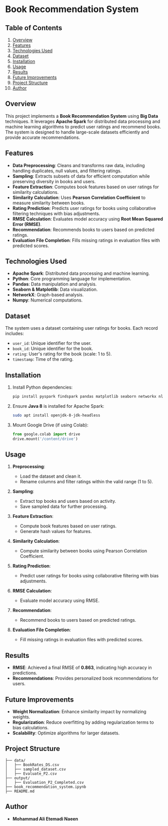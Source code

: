 # Book Recommendation System

## Table of Contents
1. [Overview](#overview)
2. [Features](#features)
3. [Technologies Used](#technologies-used)
4. [Dataset](#dataset)
5. [Installation](#installation)
6. [Usage](#usage)
7. [Results](#results)
8. [Future Improvements](#future-improvements)
9. [Project Structure](#project-structure)
10. [Author](#author)

## Overview
This project implements a **Book Recommendation System** using **Big Data** techniques. It leverages **Apache Spark** for distributed data processing and machine learning algorithms to predict user ratings and recommend books. The system is designed to handle large-scale datasets efficiently and provide accurate recommendations.

## Features
- **Data Preprocessing**: Cleans and transforms raw data, including handling duplicates, null values, and filtering ratings.
- **Sampling**: Extracts subsets of data for efficient computation while preserving diversity in books and users.
- **Feature Extraction**: Computes book features based on user ratings for similarity calculations.
- **Similarity Calculation**: Uses **Pearson Correlation Coefficient** to measure similarity between books.
- **Rating Prediction**: Predicts user ratings for books using collaborative filtering techniques with bias adjustments.
- **RMSE Calculation**: Evaluates model accuracy using **Root Mean Squared Error (RMSE)**.
- **Recommendation**: Recommends books to users based on predicted ratings.
- **Evaluation File Completion**: Fills missing ratings in evaluation files with predicted scores.

## Technologies Used
- **Apache Spark**: Distributed data processing and machine learning.
- **Python**: Core programming language for implementation.
- **Pandas**: Data manipulation and analysis.
- **Seaborn & Matplotlib**: Data visualization.
- **NetworkX**: Graph-based analysis.
- **Numpy**: Numerical computations.

## Dataset
The system uses a dataset containing user ratings for books. Each record includes:
- `user_id`: Unique identifier for the user.
- `book_id`: Unique identifier for the book.
- `rating`: User's rating for the book (scale: 1 to 5).
- `timestamp`: Time of the rating.

## Installation
1. Install Python dependencies:
   ```bash
   pip install pyspark findspark pandas matplotlib seaborn networkx nltk wordcloud
   ```
2. Ensure **Java 8** is installed for Apache Spark:
   ```bash
   sudo apt install openjdk-8-jdk-headless
   ```
3. Mount Google Drive (if using Colab):
   ```python
   from google.colab import drive
   drive.mount('/content/drive')
   ```

## Usage
1. **Preprocessing**:
   - Load the dataset and clean it.
   - Rename columns and filter ratings within the valid range (1 to 5).

2. **Sampling**:
   - Extract top books and users based on activity.
   - Save sampled data for further processing.

3. **Feature Extraction**:
   - Compute book features based on user ratings.
   - Generate hash values for features.

4. **Similarity Calculation**:
   - Compute similarity between books using Pearson Correlation Coefficient.

5. **Rating Prediction**:
   - Predict user ratings for books using collaborative filtering with bias adjustments.

6. **RMSE Calculation**:
   - Evaluate model accuracy using RMSE.

7. **Recommendation**:
   - Recommend books to users based on predicted ratings.

8. **Evaluation File Completion**:
   - Fill missing ratings in evaluation files with predicted scores.

## Results
- **RMSE**: Achieved a final RMSE of **0.863**, indicating high accuracy in predictions.
- **Recommendations**: Provides personalized book recommendations for users.

## Future Improvements
- **Weight Normalization**: Enhance similarity impact by normalizing weights.
- **Regularization**: Reduce overfitting by adding regularization terms to bias calculations.
- **Scalability**: Optimize algorithms for larger datasets.

## Project Structure
```
├── data/
│   ├── BookRates_DS.csv
│   ├── sampled_dataset.csv
│   ├── Evaluate_P2.csv
├── output/
│   ├── Evaluation_P2_Completed.csv
├── book_recommendation_system.ipynb
├── README.md
```

## Author
- **Mohammad Ali Etemadi Naeen**
